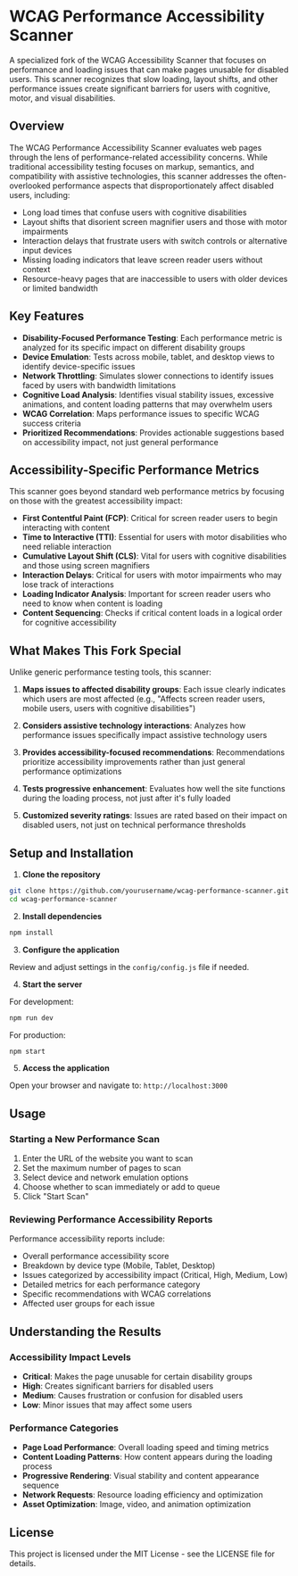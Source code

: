 # WCAG Performance Accessibility Scanner

A specialized fork of the WCAG Accessibility Scanner that focuses on performance and loading issues that can make pages unusable for disabled users. This scanner recognizes that slow loading, layout shifts, and other performance issues create significant barriers for users with cognitive, motor, and visual disabilities.

## Overview

The WCAG Performance Accessibility Scanner evaluates web pages through the lens of performance-related accessibility concerns. While traditional accessibility testing focuses on markup, semantics, and compatibility with assistive technologies, this scanner addresses the often-overlooked performance aspects that disproportionately affect disabled users, including:

- Long load times that confuse users with cognitive disabilities
- Layout shifts that disorient screen magnifier users and those with motor impairments
- Interaction delays that frustrate users with switch controls or alternative input devices
- Missing loading indicators that leave screen reader users without context
- Resource-heavy pages that are inaccessible to users with older devices or limited bandwidth

## Key Features

- **Disability-Focused Performance Testing**: Each performance metric is analyzed for its specific impact on different disability groups
- **Device Emulation**: Tests across mobile, tablet, and desktop views to identify device-specific issues
- **Network Throttling**: Simulates slower connections to identify issues faced by users with bandwidth limitations
- **Cognitive Load Analysis**: Identifies visual stability issues, excessive animations, and content loading patterns that may overwhelm users
- **WCAG Correlation**: Maps performance issues to specific WCAG success criteria
- **Prioritized Recommendations**: Provides actionable suggestions based on accessibility impact, not just general performance

## Accessibility-Specific Performance Metrics

This scanner goes beyond standard web performance metrics by focusing on those with the greatest accessibility impact:

- **First Contentful Paint (FCP)**: Critical for screen reader users to begin interacting with content
- **Time to Interactive (TTI)**: Essential for users with motor disabilities who need reliable interaction
- **Cumulative Layout Shift (CLS)**: Vital for users with cognitive disabilities and those using screen magnifiers
- **Interaction Delays**: Critical for users with motor impairments who may lose track of interactions
- **Loading Indicator Analysis**: Important for screen reader users who need to know when content is loading
- **Content Sequencing**: Checks if critical content loads in a logical order for cognitive accessibility

## What Makes This Fork Special

Unlike generic performance testing tools, this scanner:

1. **Maps issues to affected disability groups**: Each issue clearly indicates which users are most affected (e.g., "Affects screen reader users, mobile users, users with cognitive disabilities")

2. **Considers assistive technology interactions**: Analyzes how performance issues specifically impact assistive technology users

3. **Provides accessibility-focused recommendations**: Recommendations prioritize accessibility improvements rather than just general performance optimizations

4. **Tests progressive enhancement**: Evaluates how well the site functions during the loading process, not just after it's fully loaded

5. **Customized severity ratings**: Issues are rated based on their impact on disabled users, not just on technical performance thresholds

## Setup and Installation

1. **Clone the repository**

```bash
git clone https://github.com/yourusername/wcag-performance-scanner.git
cd wcag-performance-scanner
```

2. **Install dependencies**

```bash
npm install
```

3. **Configure the application**

Review and adjust settings in the `config/config.js` file if needed.

4. **Start the server**

For development:
```bash
npm run dev
```

For production:
```bash
npm start
```

5. **Access the application**

Open your browser and navigate to: `http://localhost:3000`

## Usage

### Starting a New Performance Scan

1. Enter the URL of the website you want to scan
2. Set the maximum number of pages to scan
3. Select device and network emulation options
4. Choose whether to scan immediately or add to queue
5. Click "Start Scan"

### Reviewing Performance Accessibility Reports

Performance accessibility reports include:

- Overall performance accessibility score
- Breakdown by device type (Mobile, Tablet, Desktop)
- Issues categorized by accessibility impact (Critical, High, Medium, Low)
- Detailed metrics for each performance category
- Specific recommendations with WCAG correlations
- Affected user groups for each issue

## Understanding the Results

### Accessibility Impact Levels

- **Critical**: Makes the page unusable for certain disability groups
- **High**: Creates significant barriers for disabled users
- **Medium**: Causes frustration or confusion for disabled users
- **Low**: Minor issues that may affect some users

### Performance Categories

- **Page Load Performance**: Overall loading speed and timing metrics
- **Content Loading Patterns**: How content appears during the loading process
- **Progressive Rendering**: Visual stability and content appearance sequence
- **Network Requests**: Resource loading efficiency and optimization
- **Asset Optimization**: Image, video, and animation optimization

## License

This project is licensed under the MIT License - see the LICENSE file for details.
